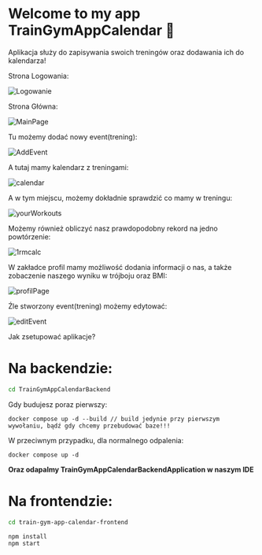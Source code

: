 # Welcome to my app TrainGymAppCalendar 🫡

Aplikacja służy do zapisywania swoich treningów oraz dodawania ich do kalendarza!

Strona Logowania:

![Logowanie](https://github.com/user-attachments/assets/19e1ffff-fcc1-453c-ba71-5d67b8da2bcc)

Strona Główna:

![MainPage](https://github.com/user-attachments/assets/0b42b2eb-fcd6-4dd5-9f80-dd0908f05eed)

Tu możemy dodać nowy event(trening):

![AddEvent](https://github.com/user-attachments/assets/137e45a3-7173-4fbb-a942-0e683b0c9641)

A tutaj mamy kalendarz z treningami:

![calendar](https://github.com/user-attachments/assets/dab99431-0fa6-46c8-a7f3-67115dd8721a)

A w tym miejscu, możemy dokładnie sprawdzić co mamy w treningu:

![yourWorkouts](https://github.com/user-attachments/assets/86c0f16d-75fd-4bcb-884b-69d8b2d041cd)

Możemy również obliczyć nasz prawdopodobny rekord na jedno powtórzenie:

![1rmcalc](https://github.com/user-attachments/assets/76f44a27-6fbd-4029-a189-d2e80f0c3a2b)

W zakładce profil mamy możliwość dodania informacji o nas, a także zobaczenie naszego wyniku w trójboju oraz BMI:

![profilPage](https://github.com/user-attachments/assets/03aad058-43dd-4de4-ad93-5ac3033bf2b1)

Źle stworzony event(trening) możemy edytować:

![editEvent](https://github.com/user-attachments/assets/e79d61e2-e914-48e1-9a38-4b7d68abbc28)


Jak zsetupować aplikacje?

# **Na backendzie:**
```bash
cd TrainGymAppCalendarBackend
```

Gdy budujesz poraz pierwszy:

```
docker compose up -d --build // build jedynie przy pierwszym wywołaniu, bądź gdy chcemy przebudować baze!!!
```

W przeciwnym przypadku, dla normalnego odpalenia:

```
docker compose up -d
```

**Oraz odapalmy TrainGymAppCalendarBackendApplication w naszym IDE**


# **Na frontendzie:**
```bash
cd train-gym-app-calendar-frontend
```

```
npm install
npm start
```
